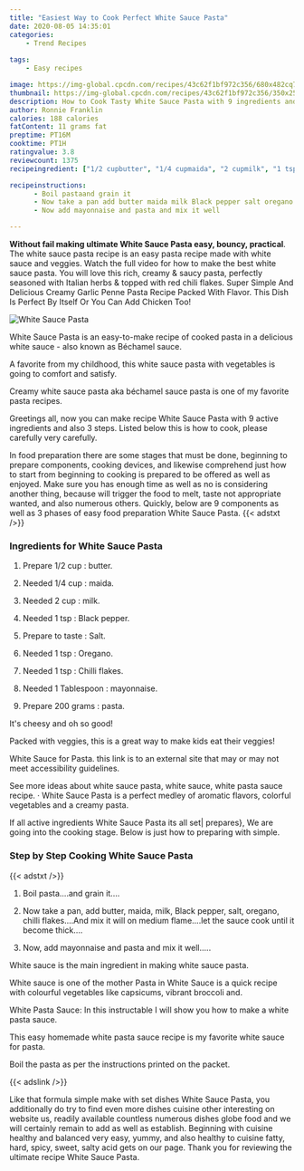 ```yaml
---
title: "Easiest Way to Cook Perfect White Sauce Pasta"
date: 2020-08-05 14:35:01
categories:
    - Trend Recipes
    
tags:
    - Easy recipes

image: https://img-global.cpcdn.com/recipes/43c62f1bf972c356/680x482cq70/white-sauce-pasta-recipe-main-photo.jpg
thumbnail: https://img-global.cpcdn.com/recipes/43c62f1bf972c356/350x250cq70/white-sauce-pasta-recipe-main-photo.jpg
description: How to Cook Tasty White Sauce Pasta with 9 ingredients and 3 stages of easy cooking.
author: Ronnie Franklin
calories: 188 calories
fatContent: 11 grams fat
preptime: PT16M
cooktime: PT1H
ratingvalue: 3.8
reviewcount: 1375
recipeingredient: ["1/2 cupbutter", "1/4 cupmaida", "2 cupmilk", "1 tspBlack pepper", "to tasteSalt", "1 tspOregano", "1 tspChilli flakes", "1 Tablespoonmayonnaise", "200 gramspasta"]

recipeinstructions: 
      - Boil pastaand grain it 
      - Now take a pan add butter maida milk Black pepper salt oregano chilli flakesAnd mix it will on medium flamelet the sauce cook until it become thick 
      - Now add mayonnaise and pasta and mix it well

---
```




**Without fail making ultimate White Sauce Pasta easy, bouncy, practical**. The white sauce pasta recipe is an easy pasta recipe made with white sauce and veggies. Watch the full video for how to make the best white sauce pasta. You will love this rich, creamy &amp; saucy pasta, perfectly seasoned with Italian herbs &amp; topped with red chili flakes. Super Simple And Delicious Creamy Garlic Penne Pasta Recipe Packed With Flavor. This Dish Is Perfect By Itself Or You Can Add Chicken Too!


![White Sauce Pasta](https://img-global.cpcdn.com/recipes/43c62f1bf972c356/680x482cq70/white-sauce-pasta-recipe-main-photo.jpg "White Sauce Pasta")



White Sauce Pasta is an easy-to-make recipe of cooked pasta in a delicious white sauce - also known as Béchamel sauce.

A favorite from my childhood, this white sauce pasta with vegetables is going to comfort and satisfy.

Creamy white sauce pasta aka béchamel sauce pasta is one of my favorite pasta recipes.


Greetings all, now you can make recipe White Sauce Pasta with 9 active ingredients and also 3 steps. Listed below this is how to cook, please carefully very carefully.

In food preparation there are some stages that must be done, beginning to prepare components, cooking devices, and likewise comprehend just how to start from beginning to cooking is prepared to be offered as well as enjoyed. Make sure you has enough time as well as no is considering another thing, because will trigger the food to melt, taste not appropriate wanted, and also numerous others. Quickly, below are 9 components as well as 3 phases of easy food preparation White Sauce Pasta.
{{< adstxt />}}

### Ingredients for White Sauce Pasta


1. Prepare 1/2 cup : butter.

1. Needed 1/4 cup : maida.

1. Needed 2 cup : milk.

1. Needed 1 tsp : Black pepper.

1. Prepare to taste : Salt.

1. Needed 1 tsp : Oregano.

1. Needed 1 tsp : Chilli flakes.

1. Needed 1 Tablespoon : mayonnaise.

1. Prepare 200 grams : pasta.


It&#39;s cheesy and oh so good!

Packed with veggies, this is a great way to make kids eat their veggies!

White Sauce for Pasta. this link is to an external site that may or may not meet accessibility guidelines.

See more ideas about white sauce pasta, white sauce, white pasta sauce recipe. · White Sauce Pasta is a perfect medley of aromatic flavors, colorful vegetables and a creamy pasta.


If all active ingredients White Sauce Pasta its all set| prepares}, We are going into the cooking stage. Below is just how to preparing with simple.

### Step by Step Cooking White Sauce Pasta

{{< adstxt />}}


1. Boil pasta....and grain it....



1. Now take a pan, add butter, maida, milk, Black pepper, salt, oregano, chilli flakes....And mix it will on medium flame....let the sauce cook until it become thick....



1. Now, add mayonnaise and pasta and mix it well.....




White sauce is the main ingredient in making white sauce pasta.

White sauce is one of the mother Pasta in White Sauce is a quick recipe with colourful vegetables like capsicums, vibrant broccoli and.

White Pasta Sauce: In this instructable I will show you how to make a white pasta sauce.

This easy homemade white pasta sauce recipe is my favorite white sauce for pasta.

Boil the pasta as per the instructions printed on the packet.


{{< adslink />}}

Like that formula simple make with set dishes White Sauce Pasta, you additionally do try to find even more dishes cuisine other interesting on website us, readily available countless numerous dishes globe food and we will certainly remain to add as well as establish. Beginning with cuisine healthy and balanced very easy, yummy, and also healthy to cuisine fatty, hard, spicy, sweet, salty acid gets on our page. Thank you for reviewing the ultimate recipe White Sauce Pasta.
